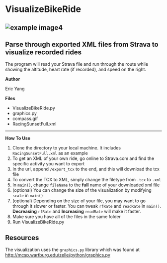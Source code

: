 # VisualizeBikeRide

![example image4](https://user-images.githubusercontent.com/30561629/39067038-45fe4c78-44a5-11e8-86a0-75503fa1c244.png)
 ---

## Parse through exported XML files from Strava to visualize recorded rides

The program will read your Strava file and run through the route while showing the altitude, heart rate (if recorded), and speed on the right.

**Author**

Eric Yang


**Files**

* VisualizeBikeRide.py
* graphics.py
* compass.gif
* RacingSunsetFull.xml

---

**How To Use**

1. Clone the directory to your local machine. It includes `RacingSunsetFull.xml` as an example
2. To get an XML of your own ride, go online to Strava.com and find the specific activity you want to export
3. In the url, append `/export_tcx` to the end, and this will download the tcx file
4. To convert the TCX to XML, simply change the filetype from `.tcx` to `.xml`
5. In `main()`, change `fileName` to the **full** name of your downloaded xml file
6. (optional) You can change the size of the visualization by modifying `scale` in `main()`
7. (optional) Depending on the size of your file, you may want to go through it slower or faster. You can tweak `rfRate` and `readRate` in `main()`. **Decreasing** `rfRate` and **Increasing** `readRate` will make it faster.
8. Make sure you have all of the files in the same folder
9. Run VisualizeBikeRide.py

## Resources

The visualization uses the `graphics.py` library which was found at http://mcsp.wartburg.edu/zelle/python/graphics.py